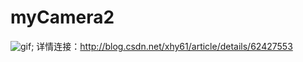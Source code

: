 # myCamera2
![gif](http://om8encbr2.bkt.clouddn.com/2017-03-16-03mzone.gif);
详情连接：http://blog.csdn.net/xhy61/article/details/62427553
